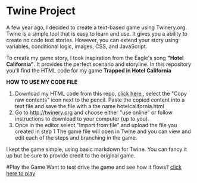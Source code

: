 # Twine Project
A few year ago, I decided to create a text-based game using Twinery.org. Twine is a simple tool that is easy to learn and use. It gives you a ability to create no code text stories. However, you can extend your story using variables, conditional logic, images, CSS, and JavaScript. 

To create my game story, I took inspiration from the Eagle's song **"Hotel California"**. It provides the perfect scenario and storyline. In this repository you'll find the HTML code for my game **Trapped in Hotel California**

**HOW TO USE MY CODE FILE**
1. Download my HTML code from this repo, [click here ](https://github.com/myramade/Twinery/blob/main/Trapped%20in%20Hotel%20California2021.html), select the "Copy raw contents" icon next to the pencil. Paste the copied content into a text file and save the file with a the name hotelcalifornia.html
3. Go to http://twinery.org and choose either "use online" or follow instructions to download to your computer (up to you). 
4. Once in the editor select "Import from file" and upload the file you created in step 1
The game file will open in Twine and you can view and edit each of the steps and branching in the game. 

I kept the game simple, using basic markdown for Twine. You can fancy it up but be sure to provide credit to the original game. 

#Play the Game
Want to test drive the game and see how it flows? [click here to play](https://htmlpreview.github.io/?https://github.com/myramade/Twinery/blob/main/Trapped%20in%20Hotel%20California2021.html)

